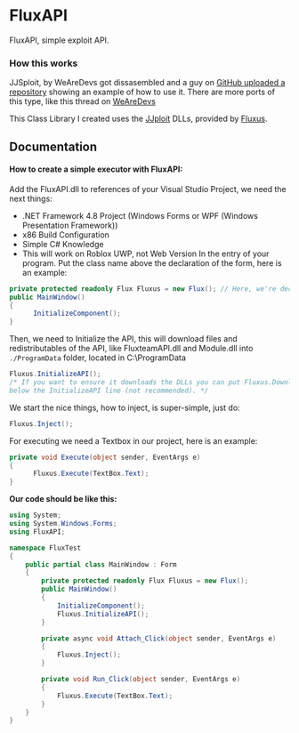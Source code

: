 # FluxAPI
FluxAPI, simple exploit API.

### How this works
JJSploit, by WeAreDevs got dissasembled and a guy on [GitHub uploaded a repository](https://github.com/MoistMonkey420/MicrosoftRobloxFluxAPI/tree/main/RobloxLuaGitHub)
showing an example of how to use it.
There are more ports of this type, like this thread on [WeAreDevs](https://forum.wearedevs.net/t/34077)

This Class Library I created uses the [JJploit](https://wearedevs.net/dinfo/JJSploit) DLLs, provided by [Fluxus](https://fluxteam.net).

## Documentation
#### How to create a simple executor with FluxAPI:
Add the FluxAPI.dll to references of your Visual Studio Project, we need the next things:
- .NET Framework 4.8 Project (Windows Forms or WPF (Windows Presentation Framework))
- x86 Build Configuration
- Simple C# Knowledge<br>
- This will work on Roblox UWP, not Web Version
In the entry of your program. Put the class name above the declaration of the form, here is an example: 
```csharp
private protected readonly Flux Fluxus = new Flux(); // Here, we're declaring the API.
public MainWindow()
{
      InitializeComponent(); 
}
```

Then, we need to Initialize the API, this will download files and redistributables of the API, like FluxteamAPI.dll and Module.dll into `./ProgramData` folder, located in C:\ProgramData
```csharp
Fluxus.InitializeAPI();
/* If you want to ensure it downloads the DLLs you can put Fluxus.DownloadDLLs();
below the InitializeAPI line (not recommended). */
```

We start the nice things, how to inject, is super-simple, just do: 
```csharp
Fluxus.Inject();
```

For executing we need a Textbox in our project, here is an example:

```csharp
private void Execute(object sender, EventArgs e)
{
      Fluxus.Execute(TextBox.Text);
}
```

**Our code should be like this:**
```csharp
using System;
using System.Windows.Forms;
using FluxAPI;

namespace FluxTest
{
    public partial class MainWindow : Form
    {
        private protected readonly Flux Fluxus = new Flux();
        public MainWindow()
        {
            InitializeComponent(); 
            Fluxus.InitializeAPI();
        }

        private async void Attach_Click(object sender, EventArgs e)
        {
            Fluxus.Inject();
        }

        private void Run_Click(object sender, EventArgs e)
        {
            Fluxus.Execute(TextBox.Text);
        }
    }
}
 
```